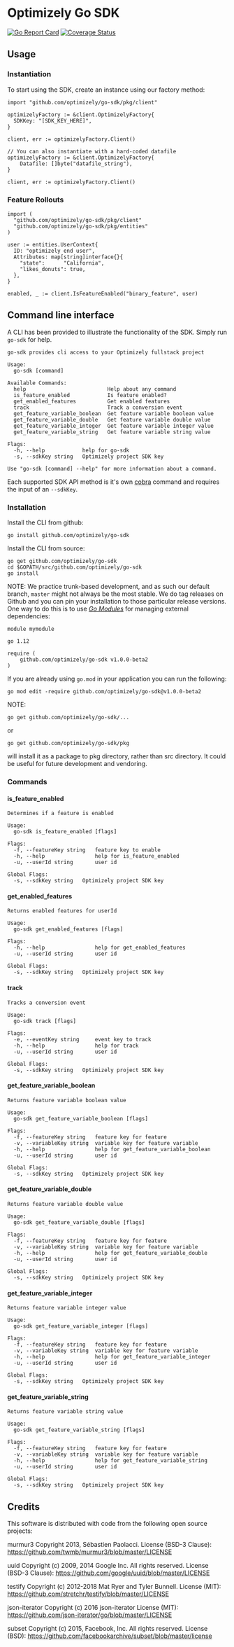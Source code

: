 # Optimizely Go SDK

[![Go Report Card](https://goreportcard.com/badge/github.com/optimizely/go-sdk)](https://goreportcard.com/report/github.com/optimizely/go-sdk)
[![Coverage Status](https://coveralls.io/repos/github/optimizely/go-sdk/badge.svg?branch=master)](https://coveralls.io/github/optimizely/go-sdk?branch=master)

## Usage

### Instantiation
To start using the SDK, create an instance using our factory method:

```
import "github.com/optimizely/go-sdk/pkg/client"

optimizelyFactory := &client.OptimizelyFactory{
  SDKKey: "[SDK_KEY_HERE]",
}

client, err := optimizelyFactory.Client()

// You can also instantiate with a hard-coded datafile
optimizelyFactory := &client.OptimizelyFactory{
	Datafile: []byte("datafile_string"),
}

client, err := optimizelyFactory.Client()

```

### Feature Rollouts
```
import (
  "github.com/optimizely/go-sdk/pkg/client"
  "github.com/optimizely/go-sdk/pkg/entities"
)

user := entities.UserContext{
  ID: "optimizely end user",
  Attributes: map[string]interface{}{
    "state":      "California",
    "likes_donuts": true,
  },
}

enabled, _ := client.IsFeatureEnabled("binary_feature", user)
```

## Command line interface
A CLI has been provided to illustrate the functionality of the SDK. Simply run `go-sdk` for help.
```$sh
go-sdk provides cli access to your Optimizely fullstack project

Usage:
  go-sdk [command]

Available Commands:
  help                          Help about any command
  is_feature_enabled            Is feature enabled?
  get_enabled_features          Get enabled features
  track                         Track a conversion event
  get_feature_variable_boolean  Get feature variable boolean value
  get_feature_variable_double   Get feature variable double value
  get_feature_variable_integer  Get feature variable integer value
  get_feature_variable_string   Get feature variable string value

Flags:
  -h, --help            help for go-sdk
  -s, --sdkKey string   Optimizely project SDK key

Use "go-sdk [command] --help" for more information about a command.
```

Each supported SDK API method is it's own [cobra](https://github.com/spf13/cobra) command and requires the
input of an `--sdkKey`.

### Installation
Install the CLI from github:

```$sh
go install github.com/optimizely/go-sdk
```

Install the CLI from source:
```$sh
go get github.com/optimizely/go-sdk
cd $GOPATH/src/github.com/optimizely/go-sdk
go install
```

NOTE:
We practice trunk-based development, and as such our default branch, `master` might not always be the most stable. We do tag releases on Github and you can pin your installation to those particular release versions. One way to do this is to use [*Go Modules*](https://blog.golang.org/using-go-modules) for managing external dependencies:

```
module mymodule

go 1.12

require (
	github.com/optimizely/go-sdk v1.0.0-beta2
)
```

If you are already using `go.mod` in your application you can run the following:

```
go mod edit -require github.com/optimizely/go-sdk@v1.0.0-beta2
```

NOTE:
```$sh
go get github.com/optimizely/go-sdk/...
```
or
```$sh
go get github.com/optimizely/go-sdk/pkg
```
will install it as a package to pkg directory, rather than src directory. It could be useful for future development and vendoring.

### Commands

#### is_feature_enabled
```
Determines if a feature is enabled

Usage:
  go-sdk is_feature_enabled [flags]

Flags:
  -f, --featureKey string   feature key to enable
  -h, --help                help for is_feature_enabled
  -u, --userId string       user id

Global Flags:
  -s, --sdkKey string   Optimizely project SDK key
  ```

#### get_enabled_features
```
Returns enabled features for userId

Usage:
  go-sdk get_enabled_features [flags]

Flags:
  -h, --help                help for get_enabled_features
  -u, --userId string       user id

Global Flags:
  -s, --sdkKey string   Optimizely project SDK key
  ```

#### track
```
Tracks a conversion event

Usage:
  go-sdk track [flags]

Flags:
  -e, --eventKey string     event key to track
  -h, --help                help for track
  -u, --userId string       user id

Global Flags:
  -s, --sdkKey string   Optimizely project SDK key
  ```

#### get_feature_variable_boolean
```
Returns feature variable boolean value

Usage:
  go-sdk get_feature_variable_boolean [flags]

Flags:
  -f, --featureKey string   feature key for feature
  -v, --variableKey string  variable key for feature variable
  -h, --help                help for get_feature_variable_boolean
  -u, --userId string       user id

Global Flags:
  -s, --sdkKey string   Optimizely project SDK key
  ```

#### get_feature_variable_double
```
Returns feature variable double value

Usage:
  go-sdk get_feature_variable_double [flags]

Flags:
  -f, --featureKey string   feature key for feature
  -v, --variableKey string  variable key for feature variable
  -h, --help                help for get_feature_variable_double
  -u, --userId string       user id

Global Flags:
  -s, --sdkKey string   Optimizely project SDK key
  ```

#### get_feature_variable_integer
```
Returns feature variable integer value

Usage:
  go-sdk get_feature_variable_integer [flags]

Flags:
  -f, --featureKey string   feature key for feature
  -v, --variableKey string  variable key for feature variable
  -h, --help                help for get_feature_variable_integer
  -u, --userId string       user id

Global Flags:
  -s, --sdkKey string   Optimizely project SDK key
  ```

#### get_feature_variable_string
```
Returns feature variable string value

Usage:
  go-sdk get_feature_variable_string [flags]

Flags:
  -f, --featureKey string   feature key for feature
  -v, --variableKey string  variable key for feature variable
  -h, --help                help for get_feature_variable_string
  -u, --userId string       user id

Global Flags:
  -s, --sdkKey string   Optimizely project SDK key
  ```

## Credits

This software is distributed with code from the following open source projects:

murmur3
Copyright 2013, Sébastien Paolacci.
License (BSD-3 Clause): https://github.com/twmb/murmur3/blob/master/LICENSE

uuid
Copyright (c) 2009, 2014 Google Inc. All rights reserved.
License (BSD-3 Clause): https://github.com/google/uuid/blob/master/LICENSE

testify
Copyright (c) 2012-2018 Mat Ryer and Tyler Bunnell.
License (MIT): https://github.com/stretchr/testify/blob/master/LICENSE

json-iterator
Copyright (c) 2016 json-iterator
License (MIT): https://github.com/json-iterator/go/blob/master/LICENSE

subset
Copyright (c) 2015, Facebook, Inc. All rights reserved.
License (BSD): https://github.com/facebookarchive/subset/blob/master/license
